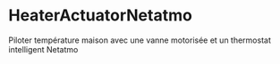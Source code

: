 # HeaterActuatorNetatmo
Piloter température maison avec une vanne motorisée et un thermostat intelligent Netatmo
